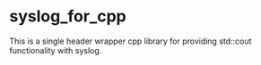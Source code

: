 # syslog_for_cpp
This is a single header wrapper cpp library for providing std::cout functionality with syslog.
